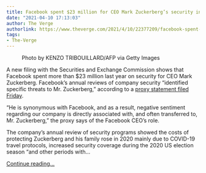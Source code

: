 ```yaml
---
title: Facebook spent $23 million for CEO Mark Zuckerberg’s security in 2020
date: "2021-04-10 17:13:03"
author: The Verge
authorlink: https://www.theverge.com/2021/4/10/22377209/facebook-spent-23-million-mark-zuckerberg-security
tags:
- The-Verge
---
```

<figure>
      <img alt="" src="https://cdn.vox-cdn.com/thumbor/vVU0OnzOEuKz-iOe3mZsbY453DU=/0x0:5157x3438/1310x873/cdn.vox-cdn.com/uploads/chorus_image/image/69106640/1201476988.0.jpg" />
        <figcaption>Photo by KENZO TRIBOUILLARD/AFP via Getty Images</figcaption>
    </figure>

  <p id="d0kgVF">A new filing with the Securities and Exchange Commission shows that Facebook spent more than $23 million last year on security for CEO Mark Zuckerberg. Facebook’s annual reviews of company security “identified specific threats to Mr. Zuckerberg,” according to a  <a href="https://www.sec.gov/Archives/edgar/data/1326801/000132680121000022/facebook2021definitiveprox.htm">proxy statement filed Friday</a>.</p>
<p id="n5fk6H">“He is synonymous with Facebook, and as a result, negative sentiment regarding our company is directly associated with, and often transferred to, Mr. Zuckerberg,” the proxy says of the Facebook CEO’s role.</p>
<p id="ppohbs">The company’s annual review of security programs showed the costs of protecting Zuckerberg and his family rose in 2020 mainly due to COVID-19 travel protocols, increased security coverage during the 2020 US election season “and other periods with...</p>
  <p>
    <a href="https://www.theverge.com/2021/4/10/22377209/facebook-spent-23-million-mark-zuckerberg-security">Continue reading&hellip;</a>
  </p>